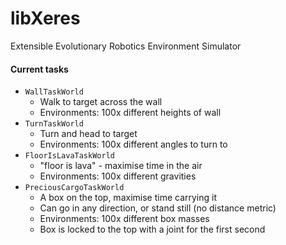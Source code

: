 # libXeres
Extensible Evolutionary Robotics Environment Simulator

#### Current tasks
* ```WallTaskWorld``` 
    * Walk to target across the wall
    * Environments: 100x different heights of wall
* ```TurnTaskWorld```
    * Turn and head to target
    * Environments: 100x different angles to turn to
* ```FloorIsLavaTaskWorld```
    * "floor is lava" - maximise time in the air
    * Environments: 100x different gravities
* ```PreciousCargoTaskWorld```
    * A box on the top, maximise time carrying it
    * Can go in any direction, or stand still (no distance metric)
    * Environments: 100x different box masses
    * Box is locked to the top with a joint for the first second


